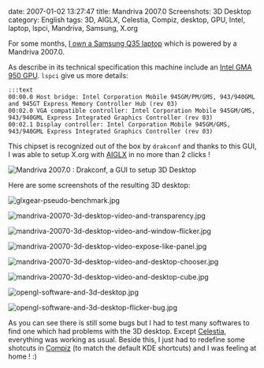 date: 2007-01-02 13:27:47
title: Mandriva 2007.0 Screenshots: 3D Desktop
category: English
tags: 3D, AIGLX, Celestia, Compiz, desktop, GPU, Intel, laptop, lspci, Mandriva, Samsung, X.org

For some months, [I own a Samsung Q35 laptop](http://kevin.deldycke.com/2006/10/samsung-q35-xic-5500-tiny-review-of-a-strong-compact-laptop/) which is powered by a Mandriva 2007.0.

As describe in its technical specification this machine include an [Intel GMA 950 GPU](http://en.wikipedia.org/wiki/Intel_GMA#GMA_950). `lspci` give us more details:

    :::text
    00:00.0 Host bridge: Intel Corporation Mobile 945GM/PM/GMS, 943/940GML and 945GT Express Memory Controller Hub (rev 03)
    00:02.0 VGA compatible controller: Intel Corporation Mobile 945GM/GMS, 943/940GML Express Integrated Graphics Controller (rev 03)
    00:02.1 Display controller: Intel Corporation Mobile 945GM/GMS, 943/940GML Express Integrated Graphics Controller (rev 03)

This chipset is recognized out of the box by `drakconf` and thanks to this GUI, I was able to setup X.org with [AIGLX](http://en.wikipedia.org/wiki/AIGLX) in no more than 2 clicks !

![Mandriva 2007.0 : Drakconf, a GUI to setup 3D Desktop](/static/uploads/2007/mandriva-20070-drakconf-3d-desktop-control-panel.png)

Here are some screenshots of the resulting 3D desktop:

![glxgear-pseudo-benchmark.jpg](/static/uploads/2007/glxgear-pseudo-benchmark.jpg)

![mandriva-20070-3d-desktop-video-and-transparency.jpg](/static/uploads/2007/mandriva-20070-3d-desktop-video-and-transparency.jpg)

![mandriva-20070-3d-desktop-video-and-window-flicker.jpg](/static/uploads/2007/mandriva-20070-3d-desktop-video-and-window-flicker.jpg)

![mandriva-20070-3d-desktop-video-expose-like-panel.jpg](/static/uploads/2007/mandriva-20070-3d-desktop-video-expose-like-panel.jpg)

![mandriva-20070-3d-desktop-video-and-desktop-chooser.jpg](/static/uploads/2007/mandriva-20070-3d-desktop-video-and-desktop-chooser.jpg)

![mandriva-20070-3d-desktop-video-and-desktop-cube.jpg](/static/uploads/2007/mandriva-20070-3d-desktop-video-and-desktop-cube.jpg)

![opengl-software-and-3d-desktop.jpg](/static/uploads/2007/opengl-software-and-3d-desktop.jpg)

![opengl-software-and-3d-desktop-flicker-bug.jpg](/static/uploads/2007/opengl-software-and-3d-desktop-flicker-bug.jpg)

As you can see there is still some bugs but I had to test many softwares to find one which had problems with the 3D desktop. Except [Celestia](http://www.shatters.net/celestia), everything was working as usual. Beside this, I just had to redefine some shotcuts in [Compiz](http://compiz.org) (to match the default KDE shortcuts) and I was feeling at home ! :)
